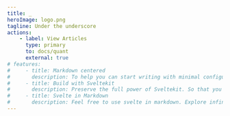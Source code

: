 ```yaml
---
title: _
heroImage: logo.png
tagline: Under the underscore
actions:
    - label: View Articles
      type: primary
      to: docs/quant
      external: true
# features:
#     - title: Markdown centered
#       description: To help you can start writing with minimal configuration
#     - title: Build with Sveltekit
#       description: Preserve the full power of Sveltekit. So that you can do more than SSG
#     - title: Svelte in Markdown
#       description: Feel free to use svelte in markdown. Explore infinite possibilities.
---
```

